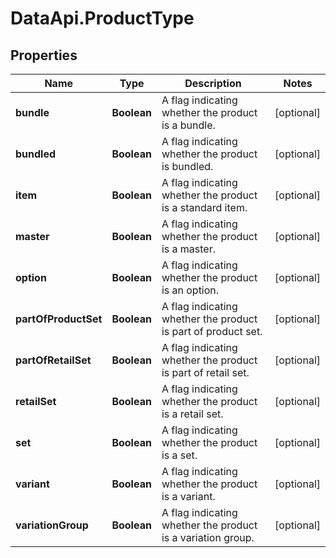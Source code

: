 # DataApi.ProductType

## Properties
Name | Type | Description | Notes
------------ | ------------- | ------------- | -------------
**bundle** | **Boolean** | A flag indicating whether the product is a bundle. | [optional] 
**bundled** | **Boolean** | A flag indicating whether the product is bundled. | [optional] 
**item** | **Boolean** | A flag indicating whether the product is a standard item. | [optional] 
**master** | **Boolean** | A flag indicating whether the product is a master. | [optional] 
**option** | **Boolean** | A flag indicating whether the product is an option. | [optional] 
**partOfProductSet** | **Boolean** | A flag indicating whether the product is part of product set. | [optional] 
**partOfRetailSet** | **Boolean** | A flag indicating whether the product is part of retail set. | [optional] 
**retailSet** | **Boolean** | A flag indicating whether the product is a retail set. | [optional] 
**set** | **Boolean** | A flag indicating whether the product is a set. | [optional] 
**variant** | **Boolean** | A flag indicating whether the product is a variant. | [optional] 
**variationGroup** | **Boolean** | A flag indicating whether the product is a variation group. | [optional] 

